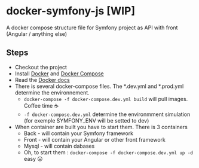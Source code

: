 # docker-symfony-js [WIP]
A docker compose structure file for Symfony project as API with front (Angular / anything else)

## Steps

- Checkout the project
- Install [Docker](https://www.docker.com/) and [Docker Compose](https://docs.docker.com/compose/)
- Read the [Docker docs](https://docs.docker.com)
- There is several docker-compose files. The *.dev.yml and *.prod.yml determine the environnement.
  - `docker-compose -f docker-compose.dev.yml build` will pull images. Coffee time :coffee: 
  - `-f docker-compose.dev.yml` determine the environmment simulation (for exemple SYMFONY_ENV will be setted to dev)
- When container are built you have to start them. There is 3 containers
  - Back - will contain your Symfony framework
  - Front - will contain your Angular or other front framework
  - Mysql - will contain dabases
  - Oh, to start them : `docker-compose -f docker-compose.dev.yml up -d` easy :stuck_out_tongue:
